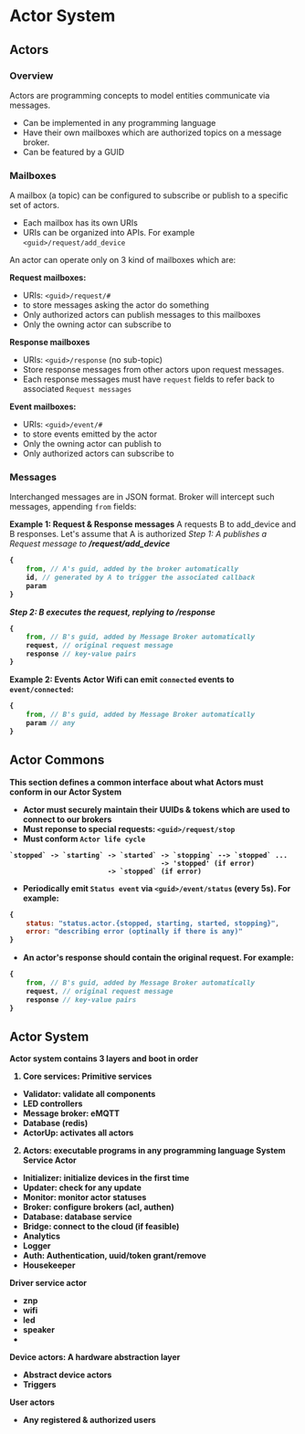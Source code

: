 Actor System
===============

## Actors
### Overview
Actors are programming concepts to model entities communicate via messages.
+ Can be implemented in any programming language
+ Have their own mailboxes which are authorized topics on a message broker.
+ Can be featured by a GUID

### Mailboxes
A mailbox (a topic) can be configured to subscribe or publish to a specific set of actors.
+ Each mailbox has its own URIs
+ URIs can be organized into APIs. For example `<guid>/request/add_device`

An actor can operate only on 3 kind of mailboxes which are:

**Request mailboxes:**
+ URIs: `<guid>/request/#`
+ to store messages asking the actor do something
+ Only authorized actors can publish messages to this mailboxes
+ Only the owning actor can subscribe to

**Response mailboxes**
+ URIs: `<guid>/response` (no sub-topic)
+ Store response messages from other actors upon request messages.
+ Each response messages must have `request` fields to refer back to associated `Request messages`

**Event mailboxes:**
+ URIs: `<guid>/event/#`
+ to store events emitted by the actor
+ Only the owning actor can publish to
+ Only authorized actors can subscribe to

### Messages
Interchanged messages are in JSON format.
Broker will intercept such messages, appending `from` fields:

**Example 1: Request & Response messages**
A requests B to add_device and B responses. Let's assume that A is authorized
*Step 1: A publishes a Request message to <B guid>/request/add_device*
```js
{
	from, // A's guid, added by the broker automatically
	id, // generated by A to trigger the associated callback
	param
}
```

*Step 2: B executes the request, replying to <A guid>/response*
```js
{
	from, // B's guid, added by Message Broker automatically
	request, // original request message
	response // key-value pairs
}
```

**Example 2: Events**
Actor Wifi can emit `connected` events to `event/connected`:
```js
{
	from, // B's guid, added by Message Broker automatically
	param // any 	
}
```

## Actor Commons
This section defines a common interface about what Actors must conform in our Actor System
- Actor must securely maintain their UUIDs & tokens which are used to connect to our brokers
- Must reponse to special requests: `<guid>/request/stop`
- Must conform `Actor life cycle`
```text
`stopped` -> `starting` -> `started` -> `stopping` --> `stopped` ...
									 -> 'stopped' (if error)
						-> `stopped` (if error)

```
- Periodically emit `Status event` via `<guid>/event/status` (every 5s). For example:
```javascript
{
	status: "status.actor.{stopped, starting, started, stopping}",
	error: "describing error (optinally if there is any)"
}
```
- An actor's response should contain the original request. For example:
```js
{
	from, // B's guid, added by Message Broker automatically
	request, // original request message
	response // key-value pairs
}
```

## Actor System
Actor system contains 3 layers and boot in order
1. Core services: Primitive services
- Validator: validate all components
- LED controllers
- Message broker: eMQTT
- Database (redis)
- ActorUp: activates all actors

2. Actors: executable programs in any programming language
**System Service Actor**
- Initializer: initialize devices in the first time
- Updater: check for any update
- Monitor: monitor actor statuses
- Broker: configure brokers (acl, authen)
- Database: database service
- Bridge: connect to the cloud (if feasible)
- Analytics
- Logger
- Auth: Authentication, uuid/token grant/remove
- Housekeeper

**Driver service actor**
- znp
- wifi
- led
- speaker
-

**Device actors**: A hardware abstraction layer
- Abstract device actors
- Triggers

**User actors**
- Any registered & authorized users

